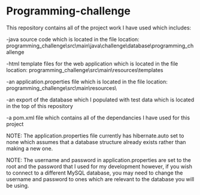 # Programming-challenge
This repository contains all of the project work I have used which includes:  

-java source code which is located 
in the file location: programming_challenge\src\main\java\challenge\database\programming_challenge

-html template files for the web application which is 
located in the file location: programming_challenge\src\main\resources\templates

-an application.properties file which is located in
the file location: programming_challenge\src\main\resources\

-an export of the database which I populated with test data which is
located in the top of this repository

-a pom.xml file which contains all of the dependancies I have used for this project

NOTE: The application.properties file currently has hibernate.auto set to none which assumes that a database structure already exists rather than making
a new one.

NOTE: The username and password in application.properties are set to the root and the password that I used for my development however, if you wish to connect to
a different MySQL database, you may need to change the username and password to ones which are relevant to the database you will be using.
